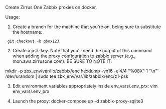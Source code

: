 Create Zirrus One Zabbix proxies on docker.

Usage:

1. Create a branch for the machine that you're on, being sure to substitute the hostname:
```
 git checkout -b qbox123 
```

2. Create a psk-key. Note that you'll need the output of this command when adding the proxy configuration to zabbix server (e.g., mon.aws.zirrusone.com). BE SURE TO NOTE IT.

 mkdir -p zbx_env/var/lib/zabbix/enc
 hexdump -vn16 -e'4/4 "%08X" 1 "\n"' /dev/urandom | sudo tee zbx_env/var/lib/zabbix/enc/z1-psk

3. Edit environment variables appropriately inside env_vars/.env_prx:
 vim env_vars/.env_prx

4. Launch the proxy:
 docker-compose up -d zabbix-proxy-sqlite3
